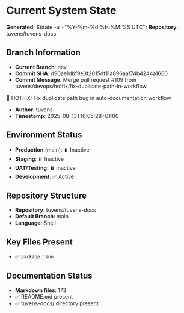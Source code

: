 # Current System State
**Generated**: $(date -u +"%Y-%m-%d %H:%M:%S UTC")
**Repository**: tuvens/tuvens-docs

## Branch Information
- **Current Branch**: dev
- **Commit SHA**: d96ae1dbf9e3f2015df11a896aaf74b4244a1660
- **Commit Message**: Merge pull request #109 from tuvens/devops/hotfix/fix-duplicate-path-in-workflow

🚨 HOTFIX: Fix duplicate path bug in auto-documentation workflow
- **Author**: tuvens
- **Timestamp**: 2025-08-13T16:05:28+01:00

## Environment Status
- **Production** (main): ⏸️ Inactive
- **Staging**: ⏸️ Inactive
- **UAT/Testing**: ⏸️ Inactive
- **Development**: ✅ Active

## Repository Structure
- **Repository**: tuvens/tuvens-docs
- **Default Branch**: main
- **Language**: Shell

## Key Files Present
- ✅ `package.json`

## Documentation Status
- **Markdown files**: 173
- ✅ README.md present
- ✅ tuvens-docs/ directory present
